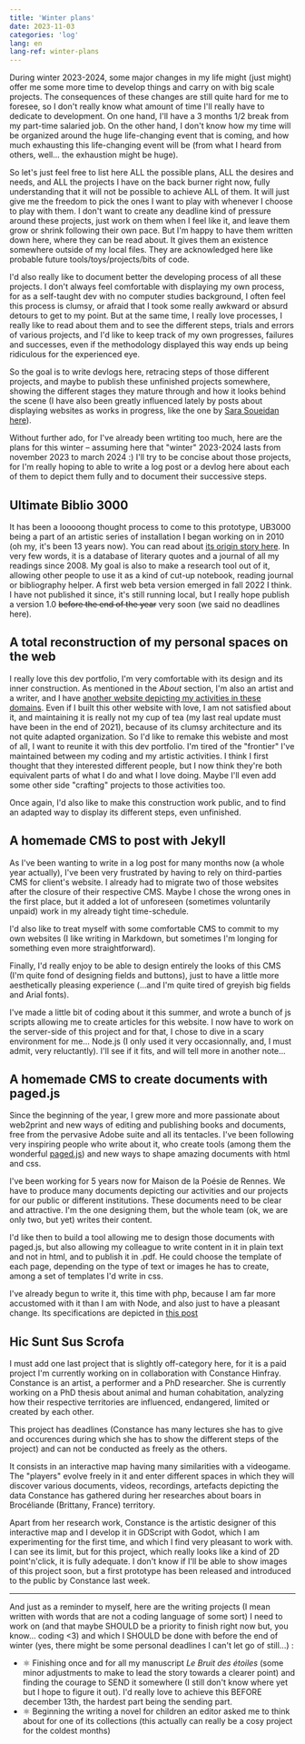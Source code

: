 ```yaml
---
title: 'Winter plans'
date: 2023-11-03
categories: 'log'
lang: en
lang-ref: winter-plans
---
```

During winter 2023-2024, some major changes in my life might (just might) offer me some more time to develop things and carry on with big scale projects. The consequences of these changes are still quite hard for me to foresee, so I don't really know what amount of time I'll really have to dedicate to development. On one hand, I'll have a 3 months 1/2 break from my part-time salaried job. On the other hand, I don't know how my time will be organized around the huge life-changing event that is coming, and how much exhausting this life-changing event will be (from what I heard from others, well... the exhaustion might be huge).

So let's just feel free to list here ALL the possible plans, ALL the desires and needs, and ALL the projects I have on the back burner right now, fully understanding that it will not be possible to achieve ALL of them. It will just give me the freedom to pick the ones I want to play with whenever I choose to play with them. I don't want to create any deadline kind of pressure around these projects, just work on them when I feel like it, and leave them grow or shrink following their own pace. But I'm happy to have them written down here, where they can be read about. It gives them an existence somewhere outside of my local files. They are acknowledged here like probable future tools/toys/projects/bits of code.

I'd also really like to document better the developing process of all these projects. I don't always feel comfortable with displaying my own process, for as a self-taught dev with no computer studies background, I often feel this process is clumsy, or afraid that I took some really awkward or absurd detours to get to my point. But at the same time, I really love processes, I really like to read about them and to see the different steps, trials and errors of various projects, and I'd like to keep track of my own progresses, failures and successes, even if the methodology displayed this way ends up being ridiculous for the experienced eye. 

So the goal is to write devlogs here, retracing steps of those different projects, and maybe to publish these unfinished projects somewhere, showing the different stages they mature through and how it looks behind the scene (I have also been greatly influenced lately by posts about displaying websites as works in progress, like the one by [Sara Soueidan here](https://www.sarasoueidan.com/blog/redesign/)).

Without further ado, for I've already been wrtiting too much, here are the plans for this winter – assuming here that "winter" 2023-2024 lasts from november 2023 to march 2024 :) I'll try to be concise about those projects, for I'm really hoping to able to write a log post or a devlog here about each of them to depict them fully and to document their successive steps.

## Ultimate Biblio 3000
It has been a looooong thought process to come to this prototype, UB3000 being a part of an artistic series of installation I began working on in 2010 (oh my, it's been 13 years now). You can read about [its origin story here](/en/log.html#project-ultimate-biblio-3000-middot-origin-story). In very few words, it is a database of literary quotes and a journal of all my readings since 2008. My goal is also to make a research tool out of it, allowing other people to use it as a kind of cut-up notebook, reading journal or bibliography helper. A first web beta version emerged in fall 2022 I think. I have not published it since, it's still running local, but I really hope publish a version 1.0 <s>before the end of the year</s> very soon (we said no deadlines here).

## A total reconstruction of my personal spaces on the web 
I really love this dev portfolio, I'm very comfortable with its design and its inner construction. As mentioned in the *About* section, I'm also an artist and a writer, and I have [another website depicting my activities in these domains](http://luciedesaubliaux.fr/). Even if I built this other website with love, I am not satisfied about it, and maintaining it is really not my cup of tea (my last real update must have been in the end of 2021), because of its clumsy architecture and its not quite adapted organization. So I'd like to remake this webiste and most of all, I want to reunite it with this dev portfolio. I'm tired of the "frontier" I've maintained between my coding and my artistic activities. I think I first thought that they interested different people, but I now think they're both equivalent parts of what I do and what I love doing. Maybe I'll even add some other side "crafting" projects to those activities too. 

Once again, I'd also like to make this construction work public, and to find an adapted way to display its different steps, even unfinished.

## A homemade CMS to post with Jekyll
As I've been wanting to write in a log post for many months now (a whole year actually), I've been very frustrated by having to rely on third-parties CMS for client's website. I already had to migrate two of those websites after the closure of their respective CMS. Maybe I chose the wrong ones in the first place, but it added a lot of unforeseen (sometimes voluntarily unpaid) work in my already tight time-schedule. 

I'd also like to treat myself with some comfortable CMS to commit to my own websites (I like writing in Markdown, but sometimes I'm longing for something even more straightforward). 

Finally, I'd really enjoy to be able to design entirely the looks of this CMS (I'm quite fond of designing fields and buttons), just to have a little more aesthetically pleasing experience (...and I'm quite tired of greyish big fields and Arial fonts). 

I've made a little bit of coding about it this summer, and wrote a bunch of js scripts allowing me to create articles for this website. I now have to work on the server-side of this project and for that, I chose to dive in a scary environment for me... Node.js (I only used it very occasionnally, and, I must admit, very reluctantly). I'll see if it fits, and will tell more in another note...

## A homemade CMS to create documents with paged.js
Since the beginning of the year, I grew more and more passionate about web2print and new ways of editing and publishing books and documents, free from the pervasive Adobe suite and all its tentacles. I've been following very inspiring people who write about it, who create tools (among them the wonderful [paged.js](https://pagedjs.org/)) and new ways to shape amazing documents with html and css.

I've been working for 5 years now for Maison de la Poésie de Rennes. We have to produce many documents depicting our activities and our projects for our public or different institutions. These documents need to be clear and attractive. I'm the one designing them, but the whole team (ok, we are only two, but yet) writes their content. 

I'd like then to build a tool allowing me to design those documents with paged.js, but also allowing my colleague to write content in it in plain text and not in html, and to publish it in .pdf. He could choose the template of each page, depending on the type of text or images he has to create, among a set of templates I'd write in css.

I've already begun to write it, this time with php, because I am far more accustomed with it than I am with Node, and also just to have a pleasant change. Its specifications are depicted in [this post](https://pquod.github.io/dev_portfolio/en/log.html#project-a-cms-for-paged-js-middot-specifications)

## Hic Sunt Sus Scrofa
I must add one last project that is slightly off-category here, for it is a paid project I'm currently working on in collaboration with Constance Hinfray. Constance is an artist, a performer and a PhD researcher. She is currently working on a PhD thesis about animal and human cohabitation, analyzing how their respective territories are influenced, endangered, limited or created by each other.

This project has deadlines (Constance has many lectures she has to give and occurences during which she has to show the different steps of the project) and can not be conducted as freely as the others. 

It consists in an interactive map having many similarities with a videogame. The "players" evolve freely in it and enter different spaces in which they will discover various documents, videos, recordings, artefacts depicting the data Constance has gathered during her researches about boars in Brocéliande (Brittany, France) territory.

Apart from her research work, Constance is the artistic designer of this interactive map and I develop it in GDScript with Godot, which I am experimenting for the first time, and which I find very pleasant to work with. I can see its limit, but for this project, which really looks like a kind of 2D point'n'click, it is fully adequate. I don't know if I'll be able to show images of this project soon, but a first prototype has been released and introduced to the public by Constance last week.

---
And just as a reminder to myself, here are the writing projects (I mean written with words that are not a coding language of some sort) I need to work on (and that maybe SHOULD be a priority to finish right now but, you know... coding <3) and which I SHOULD be done with before the end of winter (yes, there might be some personal deadlines I can't let go of still...) :

- ⚛ Finishing once and for all my manuscript *Le Bruit des étoiles* (some minor adjustments to make to lead the story towards a clearer point) and finding the courage to SEND it somewhere (I still don't know where yet but I hope to figure it out). I'd really love to achieve this BEFORE december 13th, the hardest part being the sending part.
- ⚛ Beginning the writing a novel for children an editor asked me to think about for one of its collections (this actually can really be a cosy project for the coldest months)
